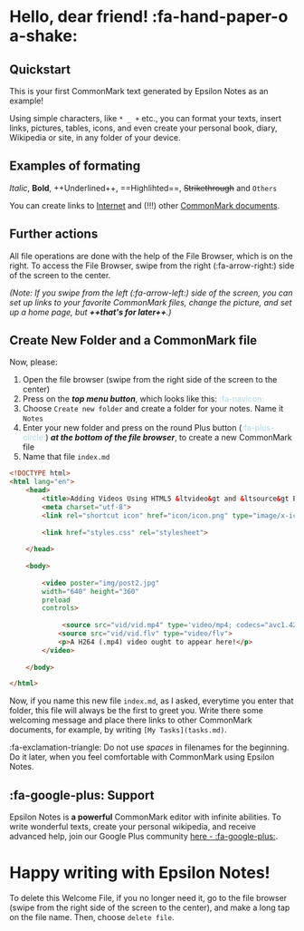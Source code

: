 # Hello, dear friend! :fa-hand-paper-o a-shake:

## Quickstart

This is your first CommonMark text generated by Epsilon Notes as an example!

Using simple characters, like `* _ +` etc., you can format your texts, insert links, pictures, tables, icons, and even create your personal book, diary, Wikipedia or site, in any folder of your device.

## Examples of formating

_Italic_, **Bold**, ++Underlined++, ==Highlihted==, ~~Strikethrough~~ and `Others`

You can create links to [Internet](http://google.com) and (!!!) other [CommonMark documents](other_document.md).

## Further actions

All file operations are done with the help of the File Browser, which is on the right. To access the File Browser, swipe from the right (:fa-arrow-right:) side of the screen to the center.

_(Note: If you swipe from the left (:fa-arrow-left:) side of the screen, you can set up links to your favorite CommonMark files, change the picture, and set up a home page, but **++that's for later++**.)_

## Create New Folder and a CommonMark file

Now, please:


1. Open the file browser (swipe from the right side of the screen to the center)
1. Press on the ***top menu button***, which looks like this: <font color="lightblue">:fa-navicon:</font>
1. Choose `Create new folder` and create a folder for your notes. Name it `Notes`
1. Enter your new folder and press on the round Plus button (<font color="lightblue">:fa-plus-circle:</font>) ***at the bottom of the file browser***, to create a new CommonMark file
1. Name that file `index.md`

```html
<!DOCTYPE html>
<html lang="en">
    <head>
        <title>Adding Videos Using HTML5 &ltvideo&gt and &ltsource&gt Element</title>
        <meta charset="utf-8">
        <link rel="shortcut icon" href="icon/icon.png" type="image/x-icon">
        
        <link href="styles.css" rel="stylesheet">
        
    </head>
    
    <body>
    
        <video poster="img/post2.jpg"
        width="640" height="360"
        preload
        controls>
        
        	 <source src="vid/vid.mp4" type='video/mp4; codecs="avc1.42E01E, mp4a.40.2"'>
        	<source src="vid/vid.flv" type="video/flv">
            <p>A H264 (.mp4) video ought to appear here!</p>
        </video>
        
    </body>

</html> 
```

Now, if you name this new file `index.md`, as I asked, everytime you enter that folder, this file will always be the first to greet you. Write there some welcoming message and place there links to other CommonMark documents, for example, by writing `[My Tasks](tasks.md)`. 

:fa-exclamation-triangle: Do not use _spaces_ in filenames for the beginning. Do it later, when you feel comfortable with CommonMark using Epsilon Notes.

## :fa-google-plus: Support

Epsilon Notes is **a powerful** CommonMark editor with infinite abilities. To write wonderful texts, create your personal wikipedia, and receive advanced help, join our Google Plus community [here - :fa-google-plus:](https://plus.google.com/communities/100312921568116734139).

# Happy writing with Epsilon Notes!

To delete this Welcome File, if you no longer need it, go to the file browser (swipe from the right side of the screen to the center), and make a long tap on the file name. Then, choose `delete file`.
